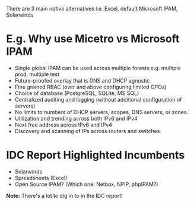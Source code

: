 There are 3 main *native* alternatives i.e. Excel, default Microsoft IPAM, Solarwinds

# E.g. Why use Micetro vs Microsoft IPAM
* Single global IPAM can be used across multiple forests e.g. multiple prod, multiple test 
* Future-proofed overlay that is DNS and DHCP agnostic
* Fine grained RBAC (over and above configuring limited GPOs)
* Choice of database (PostgreSQL, SQLite, MS SQL)
* Centralized auditing and logging (without additional configuration of servers)
* No limits to numbers of DHCP servers, scopes, DNS servers, or zones.
* Utilization and trending across both IPv6 and IPv4
* Next free address across IPv6 and IPv4
* Discovery and scanning of IPs across routers and switches

# IDC Report Highlighted Incumbents

* Solarwinds
* Spreadsheets (Excel)
* Open Source IPAM? (Which one: Netbox, NPIP, phpIPAM?)

**Note:** There's a lot to dig in to in the IDC report!
